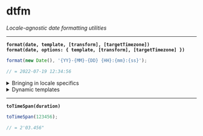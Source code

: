 # dtfm

*Locale-agnostic date formatting utilities*

-----

**`format(date, template, [transform], [targetTimezone])`**<br>
**`format(date, options: { template, [transform], [targetTimezone] })`**

```js
format(new Date(), '{YY}-{MM}-{DD} {HH}:{mm}:{ss}');

// = 2022-07-19 12:34:56
```

<details>
<summary>Bringing in locale specifics</summary>

```js
format(new Date(), customLocale.fullDate);

// = þriðjudagur 19. júlí 2022
```

```js
// custom-locale.js (outside the package)
const customWeekDays = [
    'sunnudagur', 'mánudagur', 'þriðjudagur', 'miðvikudagur',
    'fimmtudagur', 'föstudagur', 'laugardagur',
];
const customMonths = [
    'janúar', 'febrúar', 'mars', 'apríl', 'maí', 'júní',
    'júlí', 'ágúst', 'september', 'október', 'nóvember', 'desember',
];
const customFullDateFormat = {
    template: '{WD} {D}. {MMM} {Y}',
    transform: {
        WD: ({ weekDay }) => customWeekDays[weekDay],
        MMM: ({ month }) => customMonths[month - 1],
    },
};
export const customLocale = {
    fullDate: customFullDateFormat,
};
```
</details>

<details>
<summary>Dynamic templates</summary>

```js
let eraTemplate = ({ E }) => E === 'AD' ? '{E} {YE}' : '{YE} {E}';

format('2022-07-19', eraTemplate);

// = AD 2022

format(-62200000000000, eraTemplate);

// = 3 BC
```
</details>

-----

**`toTimeSpan(duration)`**

```js
toTimeSpan(123456);

// = 2'03.456"
```
